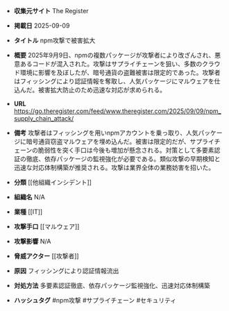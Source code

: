- **収集元サイト**
The Register

- **掲載日**
2025-09-09

- **タイトル**
npm攻撃で被害拡大

- **概要**
2025年9月9日、npmの複数パッケージが攻撃者により改ざんされ、悪意あるコードが混入された。攻撃はサプライチェーンを狙い、多数のクラウド環境に影響を及ぼしたが、暗号通貨の盗難被害は限定的であった。攻撃者はフィッシングにより認証情報を奪取し、人気パッケージにマルウェアを仕込んだ。被害拡大防止のため迅速な対応が求められる。

- **URL**
https://go.theregister.com/feed/www.theregister.com/2025/09/09/npm_supply_chain_attack/

- **備考**
攻撃者はフィッシングを用いnpmアカウントを乗っ取り、人気パッケージに暗号通貨窃盗マルウェアを埋め込んだ。被害は限定的だが、サプライチェーンの脆弱性を突く手口は今後も増加が懸念される。対策として多要素認証の徹底、依存パッケージの監視強化が必要である。類似攻撃の早期検知と迅速な対応体制構築が推奨される。攻撃は業界全体の業務妨害を招いた。

- **分類**
[[他組織インシデント]]

- **組織名**
N/A

- **業種**
[[IT]]

- **攻撃手口**
[[マルウェア]]

- **攻撃影響**
N/A

- **脅威アクター**
[[攻撃者]]

- **原因**
フィッシングにより認証情報流出

- **対処方法**
多要素認証徹底、依存パッケージ監視強化、迅速対応体制構築

- **ハッシュタグ**
#npm攻撃 #サプライチェーン #セキュリティ
